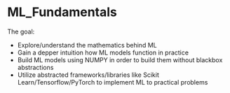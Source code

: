 # ML_Fundamentals

The goal:
  - Explore/understand the mathematics behind ML
  - Gain a depper intuition how ML models function in practice
  - Build ML models using NUMPY in order to build them without blackbox abstractions
  - Utilize abstracted frameworks/libraries like Scikit Learn/Tensorflow/PyTorch to implement ML to practical problems
